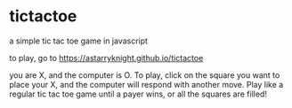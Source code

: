 # tictactoe
a simple tic tac toe game in javascript

to play, go to https://astarryknight.github.io/tictactoe

you are X, and the computer is O. To play, click on the square you want to place your X, and the computer will respond with another move.
Play like a regular tic tac toe game until a payer wins, or all the squares are filled!
